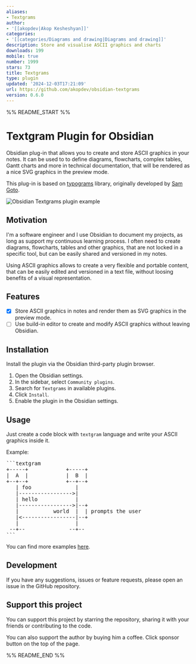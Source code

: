 ```yaml
---
aliases:
- Textgrams
author:
- '[[akopdev|Akop Kesheshyan]]'
categories:
- '[[categories/Diagrams and drawing|Diagrams and drawing]]'
description: Store and visualise ASCII graphics and charts
downloads: 199
mobile: true
number: 1999
stars: 73
title: Textgrams
type: plugin
updated: '2024-12-03T17:21:09'
url: https://github.com/akopdev/obsidian-textgrams
version: 0.6.0
---
```


%% README_START %%

Textgram Plugin for Obsidian
============================

Obsidian plug-in that allows you to create and store ASCII graphics in your notes.
It can be used to to define diagrams, flowcharts, complex tables, Gantt charts and more 
in technical documentation, that will be rendered as a nice SVG graphics in the preview mode.

This plug-in is based on [typograms](https://github.com/google/typograms) library, originally
developed by [Sam Goto](https://code.sgo.to/2022/06/20/typographic-diagrams.html).

![Obsidian Textgrams plugin example](https://raw.githubusercontent.com/akopdev/obsidian-textgrams/HEAD/docs/cover.gif)

## Motivation

I'm a software engineer and I use Obsidian to document my projects, as long as support my 
continuous learning process. I often need to create diagrams, flowcharts, tables and other graphics,
that are not locked in a specific tool, but can be easily shared and versioned in my notes.

Using ASCII graphics allows to create a very flexible and portable content, that can be easily
edited and versioned in a text file, without loosing benefits of a visual representation.

## Features

- [X] Store ASCII graphics in notes and render them as SVG graphics in the preview mode.
- [ ] Use build-in editor to create and modify ASCII graphics without leaving Obsidian.

## Installation

Install the plugin via the Obsidian third-party plugin browser.

1. Open the Obsidian settings.
2. In the sidebar, select `Community plugins`.
3. Search for `Textgrams` in available plugins.
4. Click `Install`.
5. Enable the plugin in the Obsidian settings.

## Usage

Just create a code block with `textgram` language and write your ASCII graphics inside it.

Example:

<pre>
```textgram
+-----+            +-----+
|  A  |            |  B  |
+--+--+            +--+--+
   | foo              |
   |----------------->|
   | hello            |
   |----------------->|--+
   |           world  |  | prompts the user
   |<-----------------|--+
   |                  |
 --+--              --+--
```
</pre>

You can find more examples [here](docs/examples.md).

## Development

If you have any suggestions, issues or feature requests, please open an issue in the GitHub repository.

## Support this project

You can support this project by starring the repository, sharing it with your friends or contributing to
the code.

You can also support the author by buying him a coffee. Click sponsor button on the top of the page.


%% README_END %%